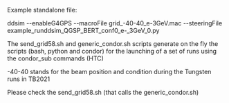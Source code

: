 Example standalone file:

ddsim --enableG4GPS --macroFile grid_-40-40_e-3GeV.mac --steeringFile example_runddsim_QGSP_BERT_conf0_e-_3GeV_0.py

The send_grid58.sh and generic_condor.sh scripts generate on the fly the scripts (bash, python and condor) for the launching of a set of runs using the condor_sub commands (HTC)

-40-40 stands for the beam position and condition during the Tungsten runs in TB2021 

Please check the send_grid58.sh (that calls the generic_condor.sh)

